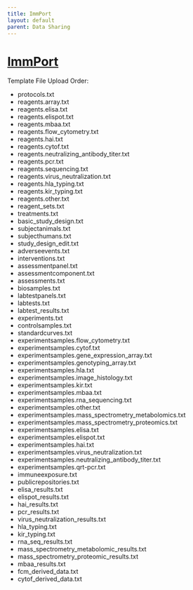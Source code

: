 ```yaml
---
title: ImmPort
layout: default
parent: Data Sharing
---
```


# [ImmPort]()


Template File Upload Order: 

- protocols.txt
- reagents.array.txt
- reagents.elisa.txt
- reagents.elispot.txt
- reagents.mbaa.txt
- reagents.flow_cytometry.txt
- reagents.hai.txt
- reagents.cytof.txt
- reagents.neutralizing_antibody_titer.txt
- reagents.pcr.txt
- reagents.sequencing.txt
- reagents.virus_neutralization.txt
- reagents.hla_typing.txt
- reagents.kir_typing.txt
- reagents.other.txt
- reagent_sets.txt
- treatments.txt
- basic_study_design.txt
- subjectanimals.txt
- subjecthumans.txt
- study_design_edit.txt
- adverseevents.txt
- interventions.txt
- assessmentpanel.txt
- assessmentcomponent.txt
- assessments.txt
- biosamples.txt
- labtestpanels.txt
- labtests.txt
- labtest_results.txt
- experiments.txt
- controlsamples.txt
- standardcurves.txt
- experimentsamples.flow_cytometry.txt
- experimentsamples.cytof.txt
- experimentsamples.gene_expression_array.txt
- experimentsamples.genotyping_array.txt
- experimentsamples.hla.txt
- experimentsamples.image_histology.txt
- experimentsamples.kir.txt
- experimentsamples.mbaa.txt
- experimentsamples.rna_sequencing.txt
- experimentsamples.other.txt
- experimentsamples.mass_spectrometry_metabolomics.txt
- experimentsamples.mass_spectrometry_proteomics.txt
- experimentsamples.elisa.txt
- experimentsamples.elispot.txt
- experimentsamples.hai.txt
- experimentsamples.virus_neutralization.txt
- experimentsamples.neutralizing_antibody_titer.txt
- experimentsamples.qrt-pcr.txt
- immuneexposure.txt
- publicrepositories.txt
- elisa_results.txt
- elispot_results.txt
- hai_results.txt
- pcr_results.txt
- virus_neutralization_results.txt
- hla_typing.txt
- kir_typing.txt
- rna_seq_results.txt
- mass_spectrometry_metabolomic_results.txt
- mass_spectrometry_proteomic_results.txt
- mbaa_results.txt
- fcm_derived_data.txt
- cytof_derived_data.txt